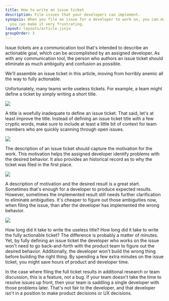 ```yaml
---
title: How to write an issue ticket
description: File issues that your developers can implement.
synopsis: When you file an issue for a developer to work on, you can make it easy on that developer, or
  you can make it very frustrating.
layout: layouts/article.jinja
groupOrder: 3
---
```

Issue tickets are a communication tool that's intended to describe an actionable goal, which can
be accomplished by an assigned developer. As with any communication tool, the person who authors
an issue ticket should eliminate as much ambiguity and confusion as possible.

We'll assemble an issue ticket in this article, moving from horribly anemic all the way to fully
actionable.

Unfortunately, many teams write useless tickets. For example, a team might define a ticket
by simply writing a short title.

![](/images/articles/operations/how-to-write-an-issue-ticket/bad-title.png)

A title is woefully inadequate to define an issue ticket. That said, let's at least improve the title.
Instead of defining an issue ticket title with a few cryptic words, make sure to include at least a
little bit of context for team members who are quickly scanning through open issues.

![](/images/articles/operations/how-to-write-an-issue-ticket/good-title.png)

The description of an issue ticket should capture the motivation for the work. This motivation helps
the assigned developer identify problems with the desired behavior. It also provides an historical
record as to why the ticket was filed in the first place.

![](/images/articles/operations/how-to-write-an-issue-ticket/good-description.png)

A description of motivation and the desired result is a great start. Sometimes that's enough for
a developer to produce expected results. However, sometimes the implemented result still needs
further clarification to eliminate ambiguities. It's cheaper to figure out those ambiguities now,
when filing the issue, than after the developer has implemented the wrong behavior.

![](/images/articles/operations/how-to-write-an-issue-ticket/best-description.png)

How long did it take to write the useless title? How long did it take to write the fully actionable
ticket? The difference is probably a matter of minutes. Yet, by fully defining an issue ticket the
developer who works on the issue won't need to go back-and-forth with the product team to figure
out the desired behavior. Additionally, the developer won't build the wrong thing before building
the right thing. By spending a few extra minutes on the issue ticket, you might save hours of
product and developer time.

In the case where filing the full ticket results in additional research or team discussion, this is
a feature, not a bug. If your team doesn't take the time to resolve issues up front, then your team
is saddling a single developer with those problems later. That's not fair to the developer, and that
developer isn't in a position to make product decisions or UX decisions.
